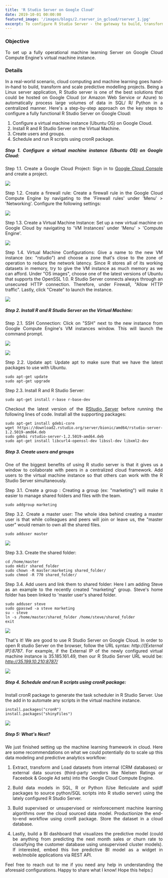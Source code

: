 ```yaml
---
title: 'R Studio Server on Google Cloud'
date: 2019-10-01 00:00:00
featured_image: '/images/blogs/2.rserver_in_gcloud/rserver_1.jpg'
excerpt: To configure R Studio Server - the gateway to build, transform and scale machine learning projects in cloud.
---
```


### Objective

To set up a fully operational machine learning Server on Google Cloud Compute Engine's virtual machine instance.


### Details

In a real-world scenario, cloud computing and machine learning goes hand-in-hand to build, transform and scale predictive modelling projects. Being a Linux server application, R Studio server is one of the best solutions that could be hosted on Google Cloud (or Amazon Web Service or Azure) to automatically process large volumes of data in SQL/ R/ Python in a centralized manner. Here's a step-by-step approach on the key steps to configure a fully functional R Studio Server on Google Cloud: 

1. Configure a virtual machine instance (Ubuntu OS) on Google Cloud.
2. Install R and R Studio Server on the Virtual Machine. 
3. Create users and groups.
4. Schedule and run R scripts using cronR package.

<style>
body {
text-align: justify}
</style>

##### Step 1. Configure a virtual machine instance (Ubuntu OS) on Google Cloud: 

Step 1.1. Create a Google Cloud Project:  Sign in to [Google Cloud Console](https://console.cloud.google.com) and create a project.

![](/images/blogs/2.rserver_in_gcloud/rserver_2.JPG)

Step 1.2. Create a firewall rule: Create a firewall rule in the Google Cloud Compute Engine by navigating to the 'Firewall rules' under 'Menu' > 'Networking'. Configure the following settings:

![](/images/blogs/2.rserver_in_gcloud/rserver_3.png)


Step 1.3. Create a Virtual Machine Instance: Set up a new virtual machine on Google Cloud by navigating to 'VM Instances' under 'Menu' > 'Compute Engine'. 

![](/images/blogs/2.rserver_in_gcloud/rserver_4.png)


Step 1.4. Virtual Machine Configurations: Give a name to the new VM instance (ex: "rstudio") and choose a zone that's close to the zone of operation to reduce the network latency. Since R stores all of its working datasets in memory, try to give the VM instance as much memory as we can afford. Under "OS images", choose one of the latest versions of Ubuntu that supports the OpenSSL 1.0.  R Studio Server connects always through an unsecured HTTP connection. Therefore, under Firewall, "Allow HTTP traffic". Lastly, click "Create" to launch the instance.


![](/images/blogs/2.rserver_in_gcloud/rserver_5.png)


##### Step 2.  Install R and R Studio Server on the Virtual Machine:

Step 2.1.  SSH Connection: Click on "SSH" next to the new instance from Google Compute Engine's VM instances window. This will launch the command prompt.

![](/images/blogs/2.rserver_in_gcloud/rserver_6.png)

![](/images/blogs/2.rserver_in_gcloud/rserver_7.JPG)

Step 2.2. Update apt: Update apt to make sure that we have the latest packages to use with Ubuntu.


```
sudo apt-get update
sudo apt-get upgrade
```

Step 2.3. Install R and R Studio Server: 

```
sudo apt-get install r-base r-base-dev
```
Checkout the latest version of the 
[RStudio Server](https://rstudio.com/products/rstudio/download-server/debian-ubuntu/) before running the following lines of code. Install all the supporting packages: 

```
sudo apt-get install gdebi-core
wget https://download2.rstudio.org/server/bionic/amd64/rstudio-server-1.2.5019-amd64.deb
sudo gdebi rstudio-server-1.2.5019-amd64.deb
sudo apt-get install libcurl4-openssl-dev libssl-dev libxml2-dev
```

##### Step 3. Create users and groups

One of the biggest benefits of using R studio server is that it gives us a window to collaborate with peers in a centralized cloud framework. Add users to the virtual machine instance so that others can work with the R Studio Server simultaneously.

Step 3.1. Create a group : Creating a group (ex: "marketing") will make it easier to manage shared folders and files with the team.

```
sudo addgroup marketing
```

Step 3.2. Create a master user: The whole idea behind creating a master user is that while colleagues and peers will join or leave us, the "master user" would remain to own all the shared files.

```
sudo adduser master
```

![](/images/blogs/2.rserver_in_gcloud/rserver_8.JPG)

Step 3.3. Create the shared folder:

```
cd /home/master
sudo mkdir shared_folder
sudo chown -R master:marketing shared_folder/
sudo chmod -R 770 shared_folder/
```

Step 3.4. Add users and link them to shared folder: Here I am adding Steve as an example to the recently created "marketing" group. Steve's home folder has been linked to 'master user's shared folder.

```
sudo adduser steve
sudo gpasswd -a steve marketing
su - steve
ln -s /home/master/shared_folder /home/steve/shared_folder
exit
```

![](/images/blogs/2.rserver_in_gcloud/rserver_9.JPG)

That's it! We are good to use R Studio Server on Google Cloud. In order to open R studio Server on the browser, follow the URL syntax: *http://[External IP]:8787*. For example, if the External IP of the newly configured virtual machine instance is 35.185.161.49, then our R Studio Server URL would be: *http://35.199.10.210:8787/*

![](/images/blogs/2.rserver_in_gcloud/rserver_10.JPG)


##### Step 4.  Schedule and run R scripts using cronR package:  

Install cronR package to generate the task scheduler in R Studio Server. Use the add in to automate any scripts in the virtual machine instance.

```
install.packages("cronR")
install.packages("shinyFiles")
```
![](/images/blogs/2.rserver_in_gcloud/rserver_11.JPG)


##### Step 5: What's Next?

We just finished setting up the machine learning framework in cloud. Here are some recommendations on what we could potentially do to scale up this data modeling and predictive analytics workflow:

1) Extract, transform and Load datasets from internal (CRM databases) or external data sources (third-party vendors like Nielsen Ratings or Faceebok & Google Ad sets) into the Google Cloud Compute Engine.

2) Build data models in SQL, R or Python (Use Reticulate and sqldf packages to source python/SQL scripts into R studio server) using the lately configured R Studio Server.

3) Build supervised or unsupervised or reinforecement machine learning algorithms over the cloud sourced data model. Productionize the end-to-end workflow using cronR package. Store the dataset in a cloud database.

4) Lastly, build a BI dashboard that visualizes the predictive model (could be anything from predicting the next month sales or churn rate to classifying the customer database using unsupervised cluster models). If interested, embed this live  predictive BI model as a widget in web/mobile applications via REST API. 

Feel free to reach out to me if you need any help in understanding the aforesaid configurations. Happy to share what I know! Hope this helps:)

